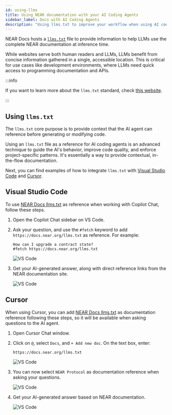 ```yaml
---
id: using-llms
title: Using NEAR documentation with your AI Coding Agents
sidebar_label: Docs with AI Coding Agents
description: "Using llms.txt to improve your workflow when using AI coding agents."
---
```


NEAR Docs hosts a [`llms.txt`](https://docs.near.org/llms.txt) file to provide information to help LLMs use the complete NEAR documentation at inference time.

While websites serve both human readers and LLMs, LLMs benefit from concise information gathered in a single, accessible location. This is critical for use cases like development environments, where LLMs need quick access to programming documentation and APIs.

:::info

If you want to learn more about the `llms.txt` standard, check [this website](https://llmstxt.org/).

:::

## Using `llms.txt`

The `llms.txt` core purpose is to provide context that the AI agent can reference before generating or modifying code.

Using an `llms.txt` file as a reference for AI coding agents is an advanced technique to guide the AI's behavior, improve code quality, and enforce project-specific patterns. It's essentially a way to provide contextual, in-the-flow documentation.

Next, you can find examples of how to integrate `llms.txt` with [Visual Studio Code](#visual-studio-code) and [Cursor](#cursor).

## Visual Studio Code

To use [NEAR Docs llms.txt](https://docs.near.org/llms.txt) as reference when working with Copilot Chat, follow these steps.

1. Open the Copilot Chat sidebar on VS Code.
2. Ask your question, and use the `#fetch` keyword to add `https://docs.near.org/llms.txt` as reference.
   For example:
   ```
   How can I upgrade a contract state?
   #fetch https://docs.near.org/llms.txt
   ```

   ![VS Code](/assets/docs/tools/llm-vscode1.png)

3. Get your AI-generated answer, along with direct reference links from the NEAR documentation site.

   ![VS Code](/assets/docs/tools/llm-vscode2.png)

## Cursor

When using Cursor, you can add [NEAR Docs llms.txt](https://docs.near.org/llms.txt) as documentation reference following these steps, so it will be available when asking questions to the AI agent.

1. Open Cursor Chat window.
2. Click on `@`, select `Docs`, and `+ Add new doc`. On the text box, enter:
   ```
   https://docs.near.org/llms.txt
   ```

   ![VS Code](/assets/docs/tools/llm-cursor1.png)

2. You can now select `NEAR Protocol` as documentation reference when asking your questions.

   ![VS Code](/assets/docs/tools/llm-cursor2.png)

3. Get your AI-generated answer based on NEAR documentation.

   ![VS Code](/assets/docs/tools/llm-cursor3.png)
